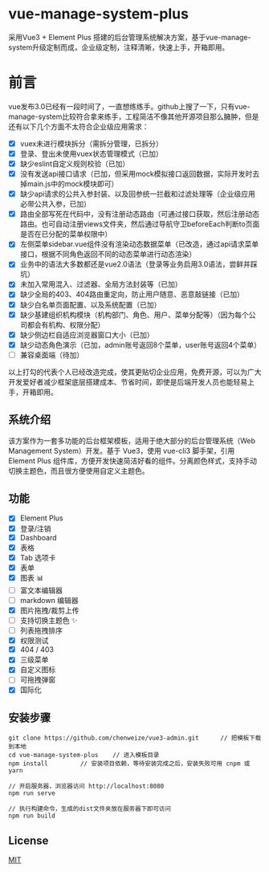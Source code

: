 # vue-manage-system-plus

采用Vue3 + Element Plus 搭建的后台管理系统解决方案，基于vue-manage-system升级定制而成，企业级定制，注释清晰，快速上手，开箱即用。

# 前言

vue发布3.0已经有一段时间了，一直想练练手。github上搜了一下，只有vue-manage-system比较符合拿来练手，工程简洁不像其他开源项目那么臃肿，但是还有以下几个方面不太符合企业级应用需求：

- [x] vuex未进行模块拆分（需拆分管理，已拆分）
- [x] 登录、登出未使用vuex状态管理模式（已加）
- [x] 缺少eslint自定义规则校验（已加）
- [x] 没有发送api接口请求（已加，但采用mock模拟接口返回数据，实际开发时去掉main.js中的mock模块即可）
- [x] 缺少api请求的公共入参封装、以及回参统一拦截和过滤处理等（企业级应用必带公共入参，已加）
- [x] 路由全部写死在代码中，没有注册动态路由（可通过接口获取，然后注册动态路由。也可自动注册views文件夹，然后通过导航守卫beforeEach判断to页面是否在已分配的菜单权限中）
- [x] 左侧菜单sidebar.vue组件没有渲染动态数据菜单（已改造，通过api请求菜单接口，根据不同角色返回不同的动态菜单进行动态渲染）
- [x] 业务中的语法大多数都还是vue2.0语法（登录等业务启用3.0语法，尝鲜并踩坑）
- [x] 未加入常用混入、过滤器、全局方法封装等（已加）
- [x] 缺少全局的403、404路由重定向，防止用户随意、恶意敲链接（已加）
- [x] 缺少白名单页面配置、以及系统配置（已加）
- [x] 缺少基建组织机构模块（机构部门、角色、用户、菜单分配等）（因为每个公司都会有机构、权限分配）
- [x] 缺少侧边栏自适应浏览器窗口大小（已加）
- [x] 缺少动态角色演示（已加，admin账号返回8个菜单，user账号返回4个菜单）
- [ ] 兼容桌面端（待加）

以上打勾的代表个人已经改造完成，使其更贴切企业应用，免费开源，可以为广大开发爱好者减少框架底层搭建成本、节省时间，即使是后端开发人员也能轻易上手，开箱即用。

## 系统介绍

该方案作为一套多功能的后台框架模板，适用于绝大部分的后台管理系统（Web Management System）开发。基于 Vue3，使用 vue-cli3 脚手架，引用 Element Plus 组件库，方便开发快速简洁好看的组件。分离颜色样式，支持手动切换主题色，而且很方便使用自定义主题色。

## 功能

-   [x] Element Plus
-   [x] 登录/注销
-   [x] Dashboard
-   [x] 表格
-   [x] Tab 选项卡
-   [x] 表单
-   [x] 图表 :bar_chart:
-   [ ] 富文本编辑器
-   [ ] markdown 编辑器
-   [x] 图片拖拽/裁剪上传
-   [ ] 支持切换主题色 :sparkles:
-   [ ] 列表拖拽排序
-   [x] 权限测试
-   [x] 404 / 403
-   [x] 三级菜单
-   [x] 自定义图标
-   [ ] 可拖拽弹窗
-   [x] 国际化

## 安装步骤

```
git clone https://github.com/chenweize/vue3-admin.git      // 把模板下载到本地
cd vue-manage-system-plus    // 进入模板目录
npm install         // 安装项目依赖，等待安装完成之后，安装失败可用 cnpm 或 yarn

// 开启服务器，浏览器访问 http://localhost:8080
npm run serve

// 执行构建命令，生成的dist文件夹放在服务器下即可访问
npm run build
```
## License

[MIT](https://github.com/lss5270/vue-manage-system-plus/blob/main/LICENSE)
